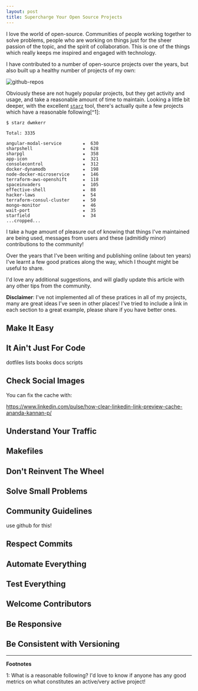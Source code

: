 ```yaml
---
layout: post
title: Supercharge Your Open Source Projects
---
```


I love the world of open-source. Communities of people working together to solve problems, people who are working on things just for the sheer passion of the topic, and the spirit of collaboration. This is one of the things which really keeps me inspired and engaged with technology.

I have contributed to a number of open-source projects over the years, but also built up a healthy number of projects of my own:

![github-repos](/content/images/2019/04/github-repos.png)

Obviously these are not hugely popular projects, but they get activity and usage, and take a reasonable amount of time to maintain. Looking a little bit deeper, with the excellent [`starz`](https://github.com/yyx990803/starz) tool, there's actually quite a few projects which have a reasonable following[^1]:

```
$ starz dwmkerr

Total: 3335

angular-modal-service        ★  630
sharpshell                   ★  628
sharpgl                      ★  358
app-icon                     ★  321
consolecontrol               ★  312
docker-dynamodb              ★  198
node-docker-microservice     ★  146
terraform-aws-openshift      ★  118
spaceinvaders                ★  105
effective-shell              ★  88
hacker-laws                  ★  54
terraform-consul-cluster     ★  50
mongo-monitor                ★  46
wait-port                    ★  35
starfield                    ★  34
...cropped...
```

I take a huge amount of pleasure out of knowing that things I've maintained are being used, messages from users and these (admitidly minor) contributions to the community!

Over the years that I've been writing and publishing online (about ten years) I've learnt a few good pratices along the way, which I thought might be useful to share.

I'd love any additional suggestions, and will gladly update this article with any other tips from the community.

**Disclaimer**: I've not implemented all of these pratices in all of my projects, many are great ideas I've seen in other places! I've tried to include a link in each section to a great example, please share if you have better ones.

## Make It Easy

## It Ain't Just For Code

dotfiles
lists
books
docs
scripts

## Check Social Images

You can fix the cache with:

https://www.linkedin.com/pulse/how-clear-linkedin-link-preview-cache-ananda-kannan-p/

## Understand Your Traffic

## Makefiles

## Don't Reinvent The Wheel

## Solve Small Problems

## Community Guidelines

use github for this!

## Respect Commits

## Automate Everything

## Test Everything

## Welcome Contributors

## Be Responsive

## Be Consistent with Versioning



---

**Footnotes**

1: What is a reasonable following? I'd love to know if anyone has any good metrics on what constitutes an active/very active project!
